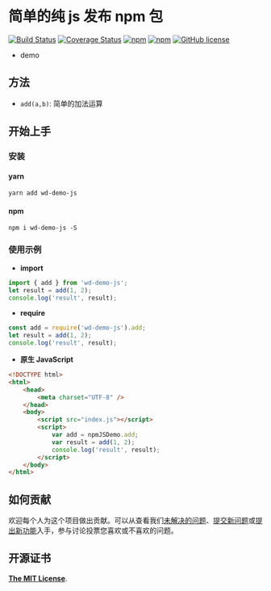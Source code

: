# 简单的纯 js 发布 npm 包

[![Build Status](https://travis-ci.org/simbawus/digital-keyboard.svg?branch=master)](https://travis-ci.org/simbawus/digital-keyboard)
[![Coverage Status](https://coveralls.io/repos/github/simbawus/digital-keyboard/badge.svg?branch=master)](https://coveralls.io/github/simbawus/digital-keyboard?branch=master)
[![npm](https://img.shields.io/npm/v/digital-keyboard.svg)](https://www.npmjs.com/package/digital-keyboard)
[![npm](https://img.shields.io/npm/dt/digital-keyboard.svg)](https://www.npmjs.com/package/digital-keyboard)
[![GitHub license](https://img.shields.io/github/license/simbawus/digital-keyboard.svg)](https://github.com/simbawus/digital-keyboard/blob/master/LICENSE)

-   demo

## 方法

-   `add(a,b)`: 简单的加法运算

## 开始上手

### 安装

#### yarn

```shell
yarn add wd-demo-js
```

#### npm

```shell
npm i wd-demo-js -S
```

### 使用示例

-   **import**

```js
import { add } from 'wd-demo-js';
let result = add(1, 2);
console.log('result', result);
```

-   **require**

```js
const add = require('wd-demo-js').add;
let result = add(1, 2);
console.log('result', result);
```

-   **原生 JavaScript**

```html
<!DOCTYPE html>
<html>
    <head>
        <meta charset="UTF-8" />
    </head>
    <body>
        <script src="index.js"></script>
        <script>
            var add = npmJSDemo.add;
            var result = add(1, 2);
            console.log('result', result);
        </script>
    </body>
</html>
```

## 如何贡献

欢迎每个人为这个项目做出贡献。可以从查看我们[未解决的问题](https://www.baidu.com)、[提交新问题](https://www.baidu.com)或[提出新功能](https://www.baidu.com)入手，参与讨论投票您喜欢或不喜欢的问题。

## 开源证书

[**The MIT License**](LICENSE).
